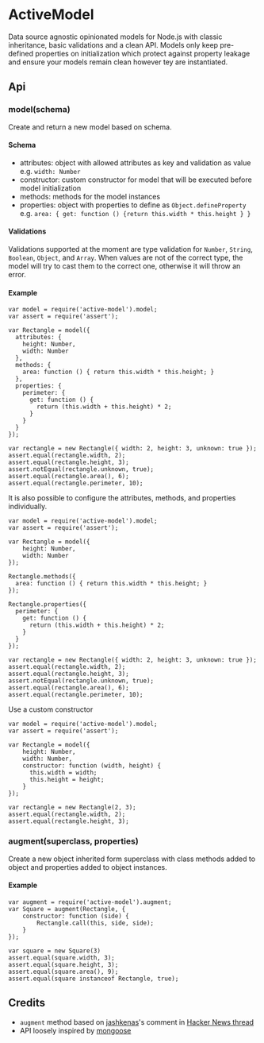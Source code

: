 # ActiveModel

Data source agnostic opinionated models for Node.js with classic inheritance, basic validations and a clean API.
Models only keep pre-defined properties on initialization which protect against property leakage and ensure your
models remain clean however tey are instantiated.

## Api

### model(schema)

Create and return a new model based on schema.

#### Schema

- attributes: object with allowed attributes as key and validation as value e.g. `width: Number`
- constructor: custom constructor for model that will be executed before model initialization
- methods: methods for the model instances
- properties: object with properties to define as `Object.defineProperty` e.g. `area: { get: function () {return this.width * this.height } }`

#### Validations

Validations supported at the moment are type validation for `Number`, `String`, `Boolean`, `Object`, and `Array`.
When values are not of the correct type, the model will try to cast them to the correct one, otherwise it will throw
an error.

#### Example

    var model = require('active-model').model;
    var assert = require('assert');

    var Rectangle = model({
      attributes: {
        height: Number,
        width: Number
      },
      methods: {
        area: function () { return this.width * this.height; }
      },
      properties: {
        perimeter: {
          get: function () {
            return (this.width + this.height) * 2;
          }
        }
      }
    });

    var rectangle = new Rectangle({ width: 2, height: 3, unknown: true });
    assert.equal(rectangle.width, 2);
    assert.equal(rectangle.height, 3);
    assert.notEqual(rectangle.unknown, true);
    assert.equal(rectangle.area(), 6);
    assert.equal(rectangle.perimeter, 10);

It is also possible to configure the attributes, methods, and properties individually.

    var model = require('active-model').model;
    var assert = require('assert');

    var Rectangle = model({
        height: Number,
        width: Number
    });

    Rectangle.methods({
      area: function () { return this.width * this.height; }
    });

    Rectangle.properties({
      perimeter: {
        get: function () {
          return (this.width + this.height) * 2;
        }
      }
    });

    var rectangle = new Rectangle({ width: 2, height: 3, unknown: true });
    assert.equal(rectangle.width, 2);
    assert.equal(rectangle.height, 3);
    assert.notEqual(rectangle.unknown, true);
    assert.equal(rectangle.area(), 6);
    assert.equal(rectangle.perimeter, 10);

Use a custom constructor

    var model = require('active-model').model;
    var assert = require('assert');

    var Rectangle = model({
        height: Number,
        width: Number,
        constructor: function (width, height) {
          this.width = width;
          this.height = height;
        }
    });

    var rectangle = new Rectangle(2, 3);
    assert.equal(rectangle.width, 2);
    assert.equal(rectangle.height, 3);

### augment(superclass, properties)

Create a new object inherited form superclass with class methods added to object and properties added to object instances.

#### Example

    var augment = require('active-model').augment;
    var Square = augment(Rectangle, {
        constructor: function (side) {
            Rectangle.call(this, side, side);
        }
    });

    var square = new Square(3)
    assert.equal(square.width, 3);
    assert.equal(square.height, 3);
    assert.equal(square.area(), 9);
    assert.equal(square instanceof Rectangle, true);

## Credits

- `augment` method based on [jashkenas](https://news.ycombinator.com/user?id=jashkenas)'s comment in
[Hacker News thread](https://news.ycombinator.com/item?id=7243414)
- API loosely inspired by [mongoose](http://mongoosejs.com/)